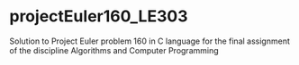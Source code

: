 # projectEuler160_LE303
Solution to Project Euler problem 160 in C language for the final assignment of the discipline Algorithms and Computer Programming
